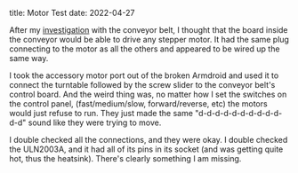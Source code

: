 title: Motor Test
date: 2022-04-27

After my [investigation]({filename}investigation.md) with the conveyor belt, I thought that the board inside the conveyor would be able to drive any stepper motor. It had the same plug connecting to the motor as all the others and appeared to be wired up the same way.

I took the accessory motor port out of the broken Armdroid and used it to connect the turntable followed by the screw slider to the conveyor belt's control board. And the weird thing was, no matter how I set the switches on the control panel, (fast/medium/slow, forward/reverse, etc) the motors would just refuse to run. They just made the same "d-d-d-d-d-d-d-d-d-d-d-d" sound like they were trying to move.

I double checked all the connections, and they were okay. I double checked the ULN2003A, and it had all of its pins in its socket (and was getting quite hot, thus the heatsink). There's clearly something I am missing.
